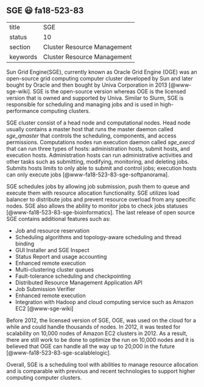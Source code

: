 ## SGE :smiley: fa18-523-83


|          |                             |
| -------- | --------------------------- |
| title    | SGE                         | 
| status   | 10                          |
| section  | Cluster Resource Management |
| keywords | Cluster Resource Management |


Sun Grid Engine(SGE), currently known as Oracle Grid Engine (OGE) was an 
open-source grid computing computer cluster developed by Sun and later bought by
Oracle and then bought by Univa Corporation in 2013 [@www-sge-wiki].
SGE is the open-source version whereas OGE is the licensed version that is owned
and supported by Univa. Similar to Slurm, SGE is responsible for scheduling and 
managing jobs and is used in high-performance computing clusters.

SGE cluster consist of a head node and computational nodes. Head node usually 
contains a master host that runs the master daemon called *sge_qmaster* that 
controls the scheduling, components, and access permissions.  Computations 
nodes run execution daemon called *sge_execd* that can run three types of 
hosts: administration hosts, submit hosts, and execution hosts. Administration 
hosts can run administrative activities and other tasks such as submitting, 
modifying, monitoring, and deleting jobs. Submits hosts limits to only able to 
submit and control jobs; execution hosts can only execute jobs
[@www-fa18-523-83-sge-softpanorama].

SGE schedules jobs by allowing job submission, push them to queue and execute 
them with resource allocation functionality. SGE utilizes load balancer to 
distribute jobs and prevent resource overload from any specific nodes. SGE also 
allows the ability to monitor jobs to check jobs statuses
[@www-fa18-523-83-sge-bioinformatics]. The last release of open source SGE 
contains additional features such as:

* Job and resource reservation
* Scheduling algorithms and topology-aware scheduling and thread binding
* GUI Installer and SGE Inspect
* Status Report and usage accounting
* Enhanced remote execution
* Multi-clustering cluster queues
* Fault-tolerance scheduling and checkpointing
* Distributed Resource Management Application API
* Job Submission Verifier
* Enhanced remote execution
* Integration with Hadoop and cloud computing service such as Amazon EC2 
[@www-sge-wiki]

Before 2012, the licensed version of SGE, OGE, was used on the cloud for a while
 and could handle thousands of nodes. In 2012, it was tested for scalability on 
 10,000 nodes of Amazon EC2 clusters in 2012. As a result, there are still work 
 to be done to optimize the run on 10,000 nodes and it is believed that OGE can 
 handle all the way up to 20,000 in the future
[@www-fa18-523-83-sge-scalablelogic].

Overall, SGE is a scheduling tool with abilities to manage resource allocation 
and is comparable with previous and recent technologies to support higher 
computing computer clusters.


